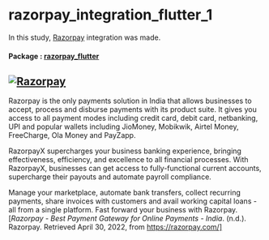 # razorpay_integration_flutter_1
In this study, [Razorpay](https://razorpay.com/) integration was made.
#### Package : [razorpay_flutter](https://pub.dev/packages/razorpay_flutter)

## [![Razorpay](https://next.razorpay.com/build/browser/static/razorpay-logo-white.c637804f.svg)](https://razorpay.com/)
Razorpay is the only payments solution in India that allows businesses to accept, process and disburse payments with its product suite. It gives you access to all payment modes including credit card, debit card, netbanking, UPI and popular wallets including JioMoney, Mobikwik, Airtel Money, FreeCharge, Ola Money and PayZapp.

RazorpayX supercharges your business banking experience, bringing effectiveness, efficiency, and excellence to all financial processes. With RazorpayX, businesses can get access to fully-functional current accounts, supercharge their payouts and automate payroll compliance.

Manage your marketplace, automate bank transfers, collect recurring payments, share invoices with customers and avail working capital loans - all from a single platform. Fast forward your business with Razorpay. [_Razorpay - Best Payment Gateway for Online Payments - India_. (n.d.). Razorpay. Retrieved April 30, 2022, from https://razorpay.com/]
